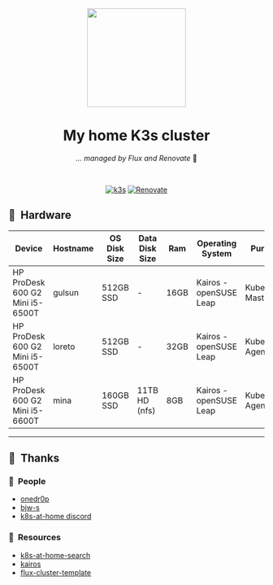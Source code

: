<div align="center">
<img src="https://avatars.githubusercontent.com/u/61287648?s=200&v=4" align="center" width="194px" height="194px"/>

# My home K3s cluster

_... managed by Flux and Renovate_ :robot:

<br/>

[![k3s](https://img.shields.io/badge/k3s-v1.32.3-blue?style=for-the-badge&logo=kubernetes&logoColor=white)](https://k3s.io/)
[![Renovate](https://img.shields.io/github/actions/workflow/status/AnthonyEnr1quez/k3s-gitops/renovate.yaml?branch=main&label=&logo=renovatebot&style=for-the-badge&color=blue)](https://github.com/AnthonyEnr1quez/k3s-gitops/actions/workflows/renovate.yaml)

</div>

## :wrench:&nbsp; Hardware

| Device                          | Hostname | OS Disk Size | Data Disk Size | Ram  | Operating System       | Purpose           |
|---------------------------------|----------|--------------|----------------|------|------------------------|-------------------|
| HP ProDesk 600 G2 Mini i5-6500T | gulsun   | 512GB SSD    | -              | 16GB | Kairos - openSUSE Leap | Kubernetes Master |
| HP ProDesk 600 G2 Mini i5-6500T | loreto   | 512GB SSD    | -              | 32GB | Kairos - openSUSE Leap | Kubernetes Agent  |
| HP ProDesk 600 G2 Mini i5-6600T | mina     | 160GB SSD    | 11TB HD (nfs)  | 8GB  | Kairos - openSUSE Leap | Kubernetes Agent  |

---
## :raised_hands:&nbsp; Thanks

### :handshake:&nbsp; People
- [onedr0p](https://github.com/onedr0p)
- [bjw-s](https://github.com/bjw-s)
- [k8s-at-home discord](https://discord.gg/k8s-at-home)

### :notebook:&nbsp; Resources
- [k8s-at-home-search](https://nanne.dev/k8s-at-home-search/)
- [kairos](https://kairos.io/)
- [flux-cluster-template](https://github.com/onedr0p/flux-cluster-template)

